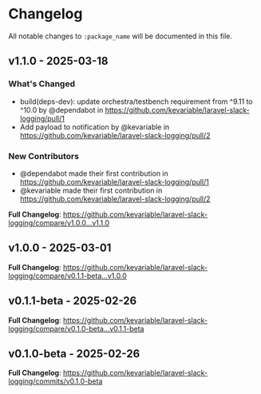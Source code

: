 # Changelog

All notable changes to `:package_name` will be documented in this file.

## v1.1.0 - 2025-03-18

### What's Changed

* build(deps-dev): update orchestra/testbench requirement from ^9.11 to ^10.0 by @dependabot in https://github.com/kevariable/laravel-slack-logging/pull/1
* Add payload to notification by @kevariable in https://github.com/kevariable/laravel-slack-logging/pull/2

### New Contributors

* @dependabot made their first contribution in https://github.com/kevariable/laravel-slack-logging/pull/1
* @kevariable made their first contribution in https://github.com/kevariable/laravel-slack-logging/pull/2

**Full Changelog**: https://github.com/kevariable/laravel-slack-logging/compare/v1.0.0...v1.1.0

## v1.0.0 - 2025-03-01

**Full Changelog**: https://github.com/kevariable/laravel-slack-logging/compare/v0.1.1-beta...v1.0.0

## v0.1.1-beta - 2025-02-26

**Full Changelog**: https://github.com/kevariable/laravel-slack-logging/compare/v0.1.0-beta...v0.1.1-beta

## v0.1.0-beta - 2025-02-26

**Full Changelog**: https://github.com/kevariable/laravel-slack-logging/commits/v0.1.0-beta
